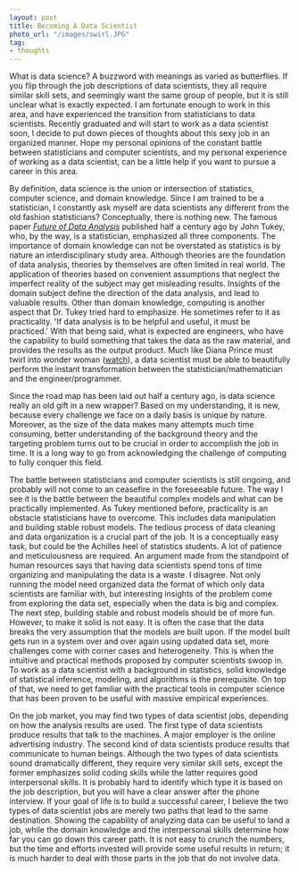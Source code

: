 ```yaml
---
layout: post
title: Becoming A Data Scientist
photo_url: "/images/swirl.JPG"
tag:
- thoughts
---
```



What is data science? A buzzword with meanings as varied as butterflies.  If you flip through the job descriptions of data scientists, they all require similar skill sets, and seemingly want the same group of people, but it is still unclear what is exactly expected.  I am fortunate enough to work in this area, and have experienced the transition from statisticians to data scientists.  Recently graduated and will start to work as a data scientist soon, I decide to put down pieces of thoughts about this sexy job in an organized manner.  Hope my personal opinions of the constant battle between statisticians and computer scientists, and my personal experience of working as a data scientist, can be a little help if you want to pursue a career in this area.  


By definition, data science is the union or intersection of statistics, computer science, and domain knowledge. Since I am trained to be a statistician, I constantly ask myself are data scientists any different from the old fashion statisticians?  Conceptually, there is nothing new.  The famous paper [_Future of Data Analysis_](https://projecteuclid.org/download/pdf_1/euclid.aoms/1177704711) published half a century ago by John Tukey, who, by the way, is a statistician, emphasized all three components.  The importance of domain knowledge can not be overstated as statistics is by nature an interdisciplinary study area.  Although theories are the foundation of data analysis, theories by themselves are often limited in real world.  The application of theories based on convenient assumptions that neglect the imperfect reality of the subject may get misleading results.  Insights of the domain subject define the direction of the data analysis, and lead to valuable results.  Other than domain knowledge, computing is another aspect that Dr. Tukey tried hard to emphasize. He sometimes refer to it as practicality.  'If data analysis is to be helpful and useful, it must be practiced.'  With that being said, what is expected are engineers, who have the capability to build something that takes the data as the raw material, and provides the results as the output product.  Much like Diana Prince must twirl into wonder woman ([watch](https://www.youtube.com/watch?v=YVLJcBsD__E)), a data scientist must be able to beautifully perform the instant transformation between the statistician/mathematician and the engineer/programmer. 

Since the road map has been laid out half a century ago, is data science really an old gift in a new wrapper?  Based on my understanding, it is new, because every challenge we face on a daily basis is unique by nature.  Moreover, as the size of the data makes many attempts much time consuming, better understanding of the background theory and the targeting problem turns out to be crucial in order to accomplish the job in time.  It is a long way to go from acknowledging the challenge of computing to fully conquer this field.  


The battle between statisticians and computer scientists is still ongoing, and probably will not come to an ceasefire in the foreseeable future.  The way I see it is the battle between the beautiful complex models and what can be practically implemented.  As Tukey mentioned before, practicality is an obstacle statisticians have to overcome.  This includes data manipulation and building stable robust models.  The tedious process of data cleaning and data organization is a crucial part of the job.  It is a conceptually easy task, but could be the Achilles heel of statistics students.  A lot of patience and meticulousness are required.  An argument made from the standpoint of human resources says that having data scientists spend tons of time organizing and manipulating the data is a waste.  I disagree.  Not only running the model need organized data the format of which only data scientists are familiar with, but interesting insights of the problem come from exploring the data set, especially when the data is big and complex.  The next step, building stable and robust models should be of more fun.  However, to make it solid is not easy.  It is often the case that the data breaks the very assumption that the models are built upon.  If the model built gets run in a system over and over again using updated data set, more challenges come with corner cases and heterogeneity.  This is when the intuitive and practical methods proposed by computer scientists swoop in.  To work as a data scientist with a background in statistics, solid knowledge of statistical inference, modeling, and algorithms is the prerequisite.  On top of that, we need to get familiar with the practical tools in computer science that has been proven to be useful with massive empirical experiences.



On the job market, you may find two types of data scientist jobs, depending on how the analysis results are used.  The first type of data scientists produce results that talk to the machines.  A major employer is the online advertising industry.  The second kind of data scientists produce results that communicate to human beings.  Although the two types of data scientists sound dramatically different, they require very similar skill sets, except the former emphasizes solid coding skills while the latter requires good interpersonal skills.  It is probably hard to identify which type it is based on the job description, but you will have a clear answer after the phone interview.  If your goal of life is to build a successful career, I believe the two types of data scientist jobs are merely two paths that lead to the same destination.  Showing the capability of analyzing data can be useful to land a job, while the domain knowledge and the interpersonal skills determine how far you can go down this career path.  It is not easy to crunch the numbers, but the time and efforts invested will provide some useful results in return;  it is much harder to deal with those parts in the job that do not involve data.
